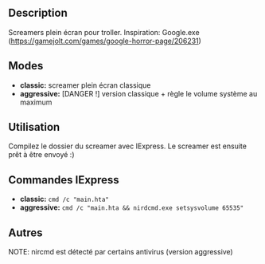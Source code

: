 ## Description
Screamers plein écran pour troller. Inspiration: Google.exe (https://gamejolt.com/games/google-horror-page/206231)

## Modes
* **classic:** screamer plein écran classique
* **aggressive:** [DANGER !] version classique + règle le volume système au maximum

## Utilisation
Compilez le dossier du screamer avec IExpress.
Le screamer est ensuite prêt à être envoyé :)

## Commandes IExpress
* **classic:** `cmd /c "main.hta"`
* **aggressive:** `cmd /c "main.hta && nirdcmd.exe setsysvolume 65535"`

## Autres
NOTE: nircmd est détecté par certains antivirus (version aggressive)
